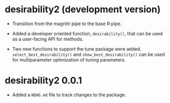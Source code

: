 # desirability2 (development version)

* Transition from the magrittr pipe to the base R pipe.

* Added a developer oriented function, `desirability()`, that can be used as a 
  user-facing API for methods. 

* Two new functions to support the tune package were added. 
  `select_best_desirability()` and `show_best_desirability()` can be used for 
  multiparameter optimization of tuning parameters.  

# desirability2 0.0.1

* Added a `NEWS.md` file to track changes to the package.
